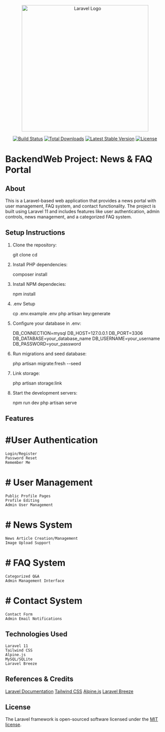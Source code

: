 <p align="center"><a href="https://laravel.com" target="_blank"><img src="https://raw.githubusercontent.com/laravel/art/master/logo-lockup/5%20SVG/2%20CMYK/1%20Full%20Color/laravel-logolockup-cmyk-red.svg" width="400" alt="Laravel Logo"></a></p>

<p align="center">
<a href="https://github.com/laravel/framework/actions"><img src="https://github.com/laravel/framework/workflows/tests/badge.svg" alt="Build Status"></a>
<a href="https://packagist.org/packages/laravel/framework"><img src="https://img.shields.io/packagist/dt/laravel/framework" alt="Total Downloads"></a>
<a href="https://packagist.org/packages/laravel/framework"><img src="https://img.shields.io/packagist/v/laravel/framework" alt="Latest Stable Version"></a>
<a href="https://packagist.org/packages/laravel/framework"><img src="https://img.shields.io/packagist/l/laravel/framework" alt="License"></a>
</p>



# BackendWeb Project: News & FAQ Portal

## About
This is a Laravel-based web application that provides a news portal with user management, FAQ system, and contact functionality. The project is built using Laravel 11 and includes features like user authentication, admin controls, news management, and a categorized FAQ system.

## Setup Instructions

1. Clone the repository:

    git clone <your-repository-url>
    cd <project-directory>

2. Install PHP dependencies:

    composer install

3. Install NPM dependecies:

    npm install

4. .env Setup

    cp .env.example .env
    php artisan key:generate

5. Configure your database in .env:

    DB_CONNECTION=mysql
    DB_HOST=127.0.0.1
    DB_PORT=3306
    DB_DATABASE=your_database_name
    DB_USERNAME=your_username
    DB_PASSWORD=your_password

6. Run migrations and seed database:

    php artisan migrate:fresh --seed

7. Link storage:

    php artisan storage:link

8. Start the development servers:

    npm run dev
    php artisan serve



## Features
#   #User Authentication
    Login/Register
    Password Reset
    Remember Me
#   # User Management
    Public Profile Pages
    Profile Editing
    Admin User Management
#   # News System
    News Article Creation/Management
    Image Upload Support
#   # FAQ System
    Categorized Q&A
    Admin Management Interface
#   # Contact System
    Contact Form
    Admin Email Notifications

## Technologies Used
    Laravel 11
    Tailwind CSS
    Alpine.js
    MySQL/SQLite
    Laravel Breeze

## References & Credits

[Laravel Documentation](https://laravel.com/docs)
[Tailwind CSS](https://tailwindcss.com/)
[Alpine.js](https://alpinejs.dev/)
[Laravel Breeze](https://laravel.com/docs/starter-kits#laravel-breeze)



## License

The Laravel framework is open-sourced software licensed under the [MIT license](https://opensource.org/licenses/MIT).